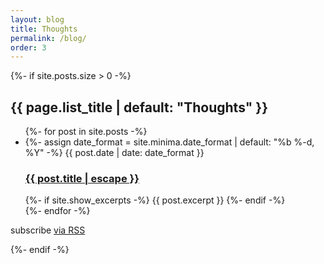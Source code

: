 ```yaml
---
layout: blog
title: Thoughts
permalink: /blog/
order: 3
---
```


{%- if site.posts.size > 0 -%}
  <h2 class="post-list-heading">{{ page.list_title | default: "Thoughts" }}</h2>
  <ul class="post-list">
    {%- for post in site.posts -%}
    <li>
      {%- assign date_format = site.minima.date_format | default: "%b %-d, %Y" -%}
      <span class="post-meta">{{ post.date | date: date_format }}</span>
      <h3>
        <a class="post-link" href="{{ post.url | relative_url }}">
          {{ post.title | escape }}
        </a>
      </h3>
      {%- if site.show_excerpts -%}
        {{ post.excerpt }}
      {%- endif -%}
    </li>
    {%- endfor -%}
  </ul>
  <p class="rss-subscribe">subscribe <a href="{{ "/feed.xml" | relative_url }}">via RSS</a></p>
{%- endif -%}
